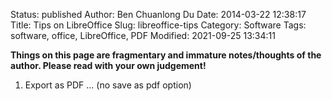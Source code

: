 Status: published
Author: Ben Chuanlong Du
Date: 2014-03-22 12:38:17
Title: Tips on LibreOffice
Slug: libreoffice-tips
Category: Software
Tags: software, office, LibreOffice, PDF
Modified: 2021-09-25 13:34:11

**Things on this page are fragmentary and immature notes/thoughts of the author. Please read with your own judgement!**
 


1. Export as PDF ... (no save as pdf option)
